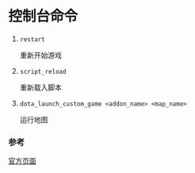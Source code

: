 # 控制台命令



1. `restart`

   重新开始游戏

2. `script_reload`

   重新载入脚本

3. `dota_launch_custom_game <addon_name> <map_name>`

   运行地图





### 参考

[官方页面](https://developer.valvesoftware.com/wiki/List_of_DOTA_2_Cvars)

